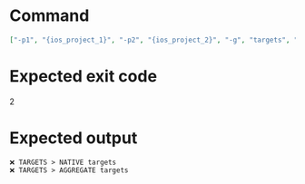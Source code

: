 # Command
```json
["-p1", "{ios_project_1}", "-p2", "{ios_project_2}", "-g", "targets", "-f", "console"]
```

# Expected exit code
2

# Expected output
```
❌ TARGETS > NATIVE targets
❌ TARGETS > AGGREGATE targets


```
